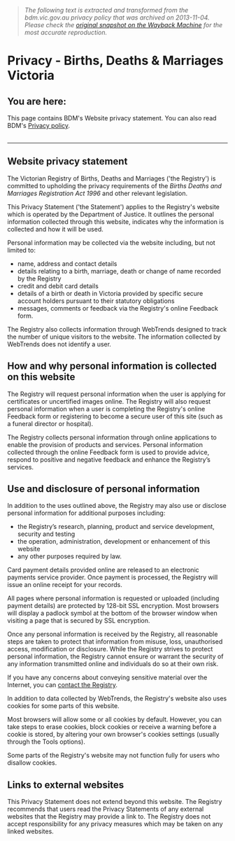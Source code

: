 > *The following text is extracted and transformed from the bdm.vic.gov.au privacy policy that was archived on 2013-11-04. Please check the [original snapshot on the Wayback Machine](https://web.archive.org/web/20131104053948id_/http%3A//www.bdm.vic.gov.au/footer/privacy) for the most accurate reproduction.*

# Privacy - Births, Deaths & Marriages Victoria

## You are here:

This page contains BDM's Website privacy statement. You can also read BDM's [Privacy policy](https://web.archive.org/utility/about+us/legislation+and+policies/privacy+policy/).  
 

* * *

## Website privacy statement

The Victorian Registry of Births, Deaths and Marriages ('the Registry') is committed to upholding the privacy requirements of the _Births Deaths and Marriages Registration Act 1996_ and other relevant legislation.

This Privacy Statement ('the Statement') applies to the Registry's website which is operated by the Department of Justice. It outlines the personal information collected through this website, indicates why the information is collected and how it will be used.

Personal information may be collected via the website including, but not limited to:

  * name, address and contact details
  * details relating to a birth, marriage, death or change of name recorded by the Registry
  * credit and debit card details
  * details of a birth or death in Victoria provided by specific secure account holders pursuant to their statutory obligations
  * messages, comments or feedback via the Registry's online Feedback form.



  
The Registry also collects information through WebTrends designed to track the number of unique visitors to the website. The information collected by WebTrends does not identify a user.

## **How and why personal information is collected on this website**

The Registry will request personal information when the user is applying for certificates or uncertified images online. The Registry will also request personal information when a user is completing the Registry's online Feedback form or registering to become a secure user of this site (such as a funeral director or hospital).

The Registry collects personal information through online applications to enable the provision of products and services. Personal information collected through the online Feedback form is used to provide advice, respond to positive and negative feedback and enhance the Registry’s services.

## **Use and disclosure of personal information**

In addition to the uses outlined above, the Registry may also use or disclose personal information for additional purposes including:

  * the Registry’s research, planning, product and service development, security and testing
  * the operation, administration, development or enhancement of this website
  * any other purposes required by law.



Card payment details provided online are released to an electronic payments service provider. Once payment is processed, the Registry will issue an online receipt for your records.

All pages where personal information is requested or uploaded (including payment details) are protected by 128-bit SSL encryption. Most browsers will display a padlock symbol at the bottom of the browser window when visiting a page that is secured by SSL encryption.

Once any personal information is received by the Registry, all reasonable steps are taken to protect that information from misuse, loss, unauthorised access, modification or disclosure. While the Registry strives to protect personal information, the Registry cannot ensure or warrant the security of any information transmitted online and individuals do so at their own risk.

If you have any concerns about conveying sensitive material over the Internet, you can [contact the Registry](https://web.archive.org/utility/contact+us/index.html).

In addition to data collected by WebTrends, the Registry's website also uses cookies for some parts of this website.

Most browsers will allow some or all cookies by default. However, you can take steps to erase cookies, block cookies or receive a warning before a cookie is stored, by altering your own browser's cookies settings (usually through the Tools options).

Some parts of the Registry's website may not function fully for users who disallow cookies.

## **Links to external websites**

This Privacy Statement does not extend beyond this website. The Registry recommends that users read the Privacy Statements of any external websites that the Registry may provide a link to. The Registry does not accept responsibility for any privacy measures which may be taken on any linked websites.
